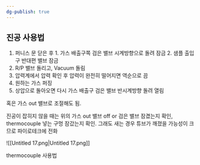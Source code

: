 ```yaml
---
dg-publish: true
---
```


## 진공 사용법

1. 퍼니스 문 닫은 후 1. 가스 배출구쪽 검은 밸브 시계방향으로 돌려 잠금 2. 샘플 출입구 반대편 밸브 잠금
2. R/P 밸브 돌리고, Vacuum 돌림
3. 압력계에서 압력 확인 후 압력이 완전히 떨어지면 역순으로 끔
4. 원하는 가스 퍼징
5. 상압으로 돌아오면 다시 가스 배출구 검은 밸브 반시계방향 돌려 열림

혹은 가스 out 밸브로 조절해도 됨.

진공이 잡히지 않을 때는 위의 가스 out 밸브 off or 검은 밸브 잠겼는지 확인, thermocouple 넣는 구멍 잠갔는지 확인. 그래도 새는 경우 튜브가 깨졌을 가능성이 크므로 파이로테크에 전화

![[Untitled 17.png|Untitled 17.png]]

thermocouple 사용법